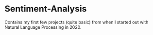 # Sentiment-Analysis
Contains my first few projects (quite basic) from when I started out with Natural Language Processing in 2020. 
